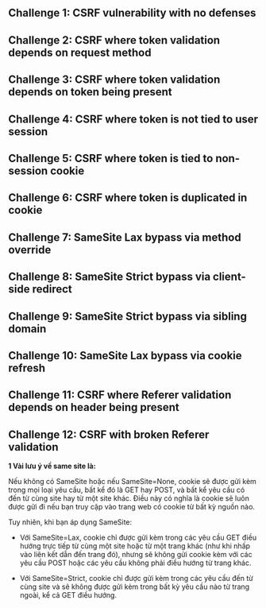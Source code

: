 ## Challenge 1: CSRF vulnerability with no defenses
## Challenge 2: CSRF where token validation depends on request method
## Challenge 3: CSRF where token validation depends on token being present
## Challenge 4: CSRF where token is not tied to user session
## Challenge 5: CSRF where token is tied to non-session cookie
## Challenge 6: CSRF where token is duplicated in cookie
## Challenge 7: SameSite Lax bypass via method override
## Challenge 8: SameSite Strict bypass via client-side redirect
## Challenge 9: SameSite Strict bypass via sibling domain
## Challenge 10: SameSite Lax bypass via cookie refresh
## Challenge 11: CSRF where Referer validation depends on header being present
## Challenge 12: CSRF with broken Referer validation
**1 Vài lưu ý về same site là:**

Nếu không có SameSite hoặc nếu SameSite=None, cookie sẽ được gửi kèm trong mọi loại yêu cầu, bất kể đó là GET hay POST, và bất kể yêu cầu có đến từ cùng site hay từ một site khác. Điều này có nghĩa là cookie sẽ luôn được gửi đi nếu bạn truy cập vào trang web có cookie từ bất kỳ nguồn nào.

Tuy nhiên, khi bạn áp dụng SameSite:

+ Với SameSite=Lax, cookie chỉ được gửi kèm trong các yêu cầu GET điều hướng trực tiếp từ cùng một site hoặc từ một trang khác (như khi nhấp vào liên kết dẫn đến trang đó), nhưng sẽ không gửi cookie kèm với các yêu cầu POST hoặc các yêu cầu không phải điều hướng từ trang khác.

+ Với SameSite=Strict, cookie chỉ được gửi kèm trong các yêu cầu đến từ cùng site và sẽ không được gửi kèm trong bất kỳ yêu cầu nào từ trang ngoài, kể cả GET điều hướng.
